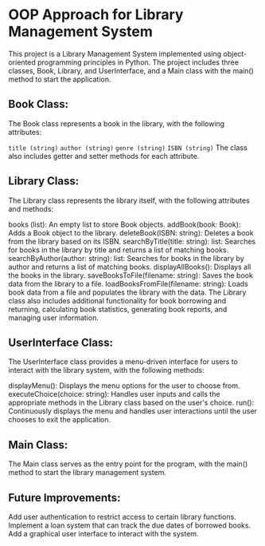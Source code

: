 # OOP Approach for Library Management System
This project is a Library Management System implemented using object-oriented programming principles in Python. The project includes three classes, Book, Library, and UserInterface, and a Main class with the main() method to start the application.

## Book Class:
The Book class represents a book in the library, with the following attributes:

`title (string)`
`author (string)`
`genre (string)`
`ISBN (string)`
The class also includes getter and setter methods for each attribute.

## Library Class:
The Library class represents the library itself, with the following attributes and methods:

books (list): An empty list to store Book objects.
addBook(book: Book): Adds a Book object to the library.
deleteBook(ISBN: string): Deletes a book from the library based on its ISBN.
searchByTitle(title: string): list: Searches for books in the library by title and returns a list of matching books.
searchByAuthor(author: string): list: Searches for books in the library by author and returns a list of matching books.
displayAllBooks(): Displays all the books in the library.
saveBooksToFile(filename: string): Saves the book data from the library to a file.
loadBooksFromFile(filename: string): Loads book data from a file and populates the library with the data.
The Library class also includes additional functionality for book borrowing and returning, calculating book statistics, generating book reports, and managing user information.

## UserInterface Class:
The UserInterface class provides a menu-driven interface for users to interact with the library system, with the following methods:

displayMenu(): Displays the menu options for the user to choose from.
executeChoice(choice: string): Handles user inputs and calls the appropriate methods in the Library class based on the user's choice.
run(): Continuously displays the menu and handles user interactions until the user chooses to exit the application.
## Main Class:
The Main class serves as the entry point for the program, with the main() method to start the library management system.

## Future Improvements:
Add user authentication to restrict access to certain library functions.
Implement a loan system that can track the due dates of borrowed books.
Add a graphical user interface to interact with the system.